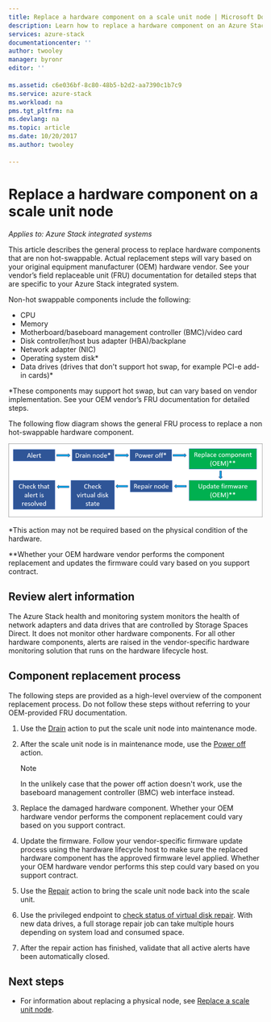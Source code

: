 ```yaml
---
title: Replace a hardware component on a scale unit node | Microsoft Docs
description: Learn how to replace a hardware component on an Azure Stack integrated system.
services: azure-stack
documentationcenter: ''
author: twooley
manager: byronr
editor: ''

ms.assetid: c6e036bf-8c80-48b5-b2d2-aa7390c1b7c9
ms.service: azure-stack
ms.workload: na
pms.tgt_pltfrm: na
ms.devlang: na
ms.topic: article
ms.date: 10/20/2017
ms.author: twooley

---
```


# Replace a hardware component on a scale unit node

*Applies to: Azure Stack integrated systems*

This article describes the general process to replace hardware components that are non hot-swappable. Actual replacement steps will vary based on your original equipment manufacturer (OEM) hardware vendor. See your vendor’s field replaceable unit (FRU) documentation for detailed steps that are specific to your Azure Stack integrated system.

Non-hot swappable components include the following:

- CPU
- Memory
- Motherboard/baseboard management controller (BMC)/video card
- Disk controller/host bus adapter (HBA)/backplane
- Network adapter (NIC)
- Operating system disk*
- Data drives (drives that don't support hot swap, for example PCI-e add-in cards)*

*These components may support hot swap, but can vary based on vendor implementation. See your OEM vendor’s FRU documentation for detailed steps.

The following flow diagram shows the general FRU process to replace a non hot-swappable hardware component.

![Flow diagram showing component replacement flow](media/azure-stack-replace-component/ReplaceComponentFlow.PNG)

*This action may not be required based on the physical condition of the hardware.

**Whether your OEM hardware vendor performs the component replacement and updates the firmware could vary based on you support contract.

## Review alert information

The Azure Stack health and monitoring system monitors the health of network adapters and data drives that are controlled by Storage Spaces Direct. It does not monitor other hardware components. For all other hardware components, alerts are raised in the vendor-specific hardware monitoring solution that runs on the hardware lifecycle host.

## Component replacement process

The following steps are provided as a high-level overview of the component replacement process. Do not follow these steps without referring to your OEM-provided FRU documentation.

1. Use the [Drain](azure-stack-node-actions.md#scale-unit-node-actions) action to put the scale unit node into maintenance mode.
2. After the scale unit node is in maintenance mode, use the [Power off](azure-stack-node-actions.md#scale-unit-node-actions) action.
 
   > [!NOTE]
   > In the unlikely case that the power off action doesn't work, use the baseboard management controller (BMC) web interface instead.

3. Replace the damaged hardware component. Whether your OEM hardware vendor performs the component replacement could vary based on you support contract.  

4. Update the firmware. Follow your vendor-specific firmware update process using the hardware lifecycle host to make sure the replaced hardware component has the approved firmware level applied. Whether your OEM hardware vendor performs this step could vary based on you support contract.  
5. Use the [Repair](azure-stack-node-actions.md#scale-unit-node-actions) action to bring the scale unit node back into the scale unit.
6. Use the privileged endpoint to [check status of virtual disk repair](azure-stack-replace-disk.md#check-the-status-of-virtual-disk-repair). With new data drives, a full storage repair job can take multiple hours depending on system load and consumed space.
7. After the repair action has finished, validate that all active alerts have been automatically closed.

## Next steps

- For information about replacing a physical node, see [Replace a scale unit node](azure-stack-replace-node.md). 